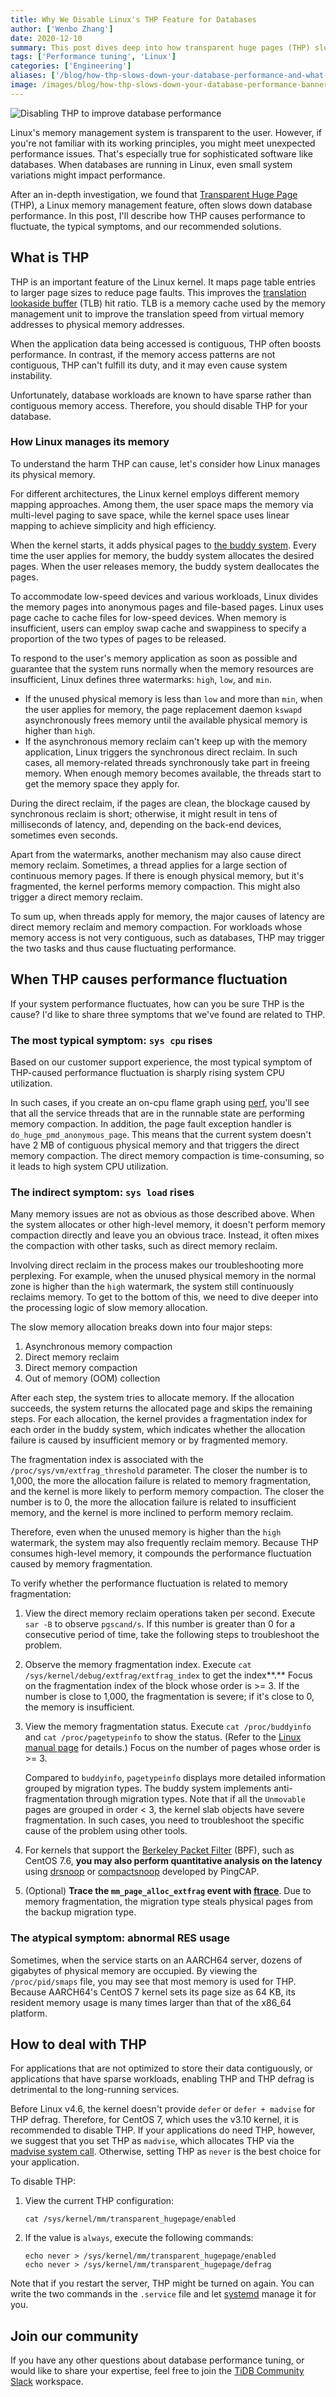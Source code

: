 ```yaml
---
title: Why We Disable Linux's THP Feature for Databases
author: ['Wenbo Zhang']
date: 2020-12-10
summary: This post dives deep into how transparent huge pages (THP) slow down the system and explains why you should disable THP to improve your database performance.
tags: ['Performance tuning', 'Linux']
categories: ['Engineering']
aliases: ['/blog/how-thp-slows-down-your-database-performance-and-what-to-do-about-it']
image: /images/blog/how-thp-slows-down-your-database-performance-banner.jpg
---
```


![Disabling THP to improve database performance](media/how-thp-slows-down-your-database-performance-banner.jpg)

Linux's memory management system is transparent to the user. However, if you're not familiar with its working principles, you might meet unexpected performance issues. That's especially true for sophisticated software like databases. When databases are running in Linux, even small system variations might impact performance.

After an in-depth investigation, we found that [Transparent Huge Page](https://www.kernel.org/doc/html/latest/admin-guide/mm/transhuge.html) (THP), a Linux memory management feature, often slows down database performance. In this post, I'll describe how THP causes performance to fluctuate, the typical symptoms, and our recommended solutions.

## What is THP

THP is an important feature of the Linux kernel. It maps page table entries to larger page sizes to reduce page faults. This improves the [translation lookaside buffer](https://en.wikipedia.org/wiki/Translation_lookaside_buffer) (TLB) hit ratio. TLB is a memory cache used by the memory management unit to improve the translation speed from virtual memory addresses to physical memory addresses.

When the application data being accessed is contiguous, THP often boosts performance. In contrast, if the memory access patterns are not contiguous, THP can't fulfill its duty, and it may even cause system instability.

Unfortunately, database workloads are known to have sparse rather than contiguous memory access. Therefore, you should disable THP for your database.

### How Linux manages its memory

To understand the harm THP can cause, let's consider how Linux manages its physical memory.

For different architectures, the Linux kernel employs different memory mapping approaches. Among them, the user space maps the memory via multi-level paging to save space, while the kernel space uses linear mapping to achieve simplicity and high efficiency.

When the kernel starts, it adds physical pages to [the buddy system](https://en.wikipedia.org/wiki/Buddy_memory_allocation). Every time the user applies for memory, the buddy system allocates the desired pages. When the user releases memory, the buddy system deallocates the pages.

To accommodate low-speed devices and various workloads, Linux divides the memory pages into anonymous pages and file-based pages. Linux uses page cache to cache files for low-speed devices. When memory is insufficient, users can employ swap cache and swappiness to specify a proportion of the two types of pages to be released.

To respond to the user's memory application as soon as possible and guarantee that the system runs normally when the memory resources are insufficient, Linux defines three watermarks: `high`, `low`, and `min`.

* If the unused physical memory is less than `low` and more than `min`, when the user applies for memory, the page replacement daemon `kswapd` asynchronously frees memory until the available physical memory is higher than `high`.
* If the asynchronous memory reclaim can't keep up with the memory application, Linux triggers the synchronous direct reclaim. In such cases, all memory-related threads synchronously take part in freeing memory. When enough memory becomes available, the threads start to get the memory space they apply for.

During the direct reclaim, if the pages are clean, the blockage caused by synchronous reclaim is short; otherwise, it might result in tens of milliseconds of latency, and, depending on the back-end devices, sometimes even seconds.

Apart from the watermarks, another mechanism may also cause direct memory reclaim. Sometimes, a thread applies for a large section of continuous memory pages. If there is enough physical memory, but it's fragmented, the kernel performs memory compaction. This might also trigger a direct memory reclaim.

To sum up, when threads apply for memory, the major causes of latency are direct memory reclaim and memory compaction. For workloads whose memory access is not very contiguous, such as databases, THP may trigger the two tasks and thus cause fluctuating performance.

## When THP causes performance fluctuation

If your system performance fluctuates, how can you be sure THP is the cause? I'd like to share three symptoms that we've found are related to THP.

### The most typical symptom: `sys cpu` rises

Based on our customer support experience, the most typical symptom of THP-caused performance fluctuation is sharply rising system CPU utilization.

In such cases, if you create an on-cpu flame graph using [perf](https://en.wikipedia.org/wiki/Perf_(Linux)), you'll see that all the service threads that are in the runnable state are performing memory compaction. In addition, the page fault exception handler is `do_huge_pmd_anonymous_page`. This means that the current system doesn't have 2 MB of contiguous physical memory and that triggers the direct memory compaction. The direct memory compaction is time-consuming, so it leads to high system CPU utilization.

### The indirect symptom: `sys load` rises

Many memory issues are not as obvious as those described above. When the system allocates or other high-level memory, it doesn't perform memory compaction directly and leave you an obvious trace. Instead, it often mixes the compaction with other tasks, such as direct memory reclaim.

Involving direct reclaim in the process makes our troubleshooting more perplexing. For example, when the unused physical memory in the normal zone is higher than the `high` watermark, the system still continuously reclaims memory. To get to the bottom of this, we need to dive deeper into the processing logic of slow memory allocation.

The slow memory allocation breaks down into four major steps:

1. Asynchronous memory compaction
2. Direct memory reclaim
3. Direct memory compaction
4. Out of memory (OOM) collection

After each step, the system tries to allocate memory. If the allocation succeeds, the system returns the allocated page and skips the remaining steps. For each allocation, the kernel provides a fragmentation index for each order in the buddy system, which indicates whether the allocation failure is caused by insufficient memory or by fragmented memory.

The fragmentation index is associated with the `/proc/sys/vm/extfrag_threshold` parameter. The closer the number is to 1,000, the more the allocation failure is related to memory fragmentation, and the kernel is more likely to perform memory compaction. The closer the number is to 0, the more the allocation failure is related to insufficient memory, and the kernel is more inclined to perform memory reclaim.

Therefore, even when the unused memory is higher than the `high` watermark, the system may also frequently reclaim memory. Because THP consumes high-level memory, it compounds the performance fluctuation caused by memory fragmentation.

To verify whether the performance fluctuation is related to memory fragmentation:

1. View the direct memory reclaim operations taken per second. Execute `sar -B` to observe `pgscand/s`. If this number is greater than 0 for a consecutive period of time, take the following steps to troubleshoot the problem.
2. Observe the memory fragmentation index. Execute `cat /sys/kernel/debug/extfrag/extfrag_index` to get the index**.** Focus on the fragmentation index of the block whose order is >= 3. If the number is close to 1,000, the fragmentation is severe; if it's close to 0, the memory is insufficient.
3. View the memory fragmentation status. Execute `cat /proc/buddyinfo` and `cat /proc/pagetypeinfo` to show the status. (Refer to the [Linux manual page](https://man7.org/linux/man-pages/man5/proc.5.html) for details.) Focus on the number of pages whose order is >= 3.

    Compared to `buddyinfo`, `pagetypeinfo` displays more detailed information grouped by migration types. The buddy system implements anti-fragmentation through migration types. Note that if all the `Unmovable` pages are grouped in order &lt; 3, the kernel slab objects have severe fragmentation. In such cases, you need to troubleshoot the specific cause of the problem using other tools.

4. For kernels that support the [Berkeley Packet Filter](https://en.wikipedia.org/wiki/Berkeley_Packet_Filter) (BPF), such as CentOS 7.6, **you may also perform quantitative analysis on the latency** using [drsnoop](https://github.com/iovisor/bcc/blob/master/tools/drsnoop_example.txt) or [compactsnoop](https://github.com/iovisor/bcc/blob/master/tools/compactsnoop_example.txt) developed by PingCAP.
5. (Optional) **Trace the `mm_page_alloc_extfrag` event with [ftrace](https://en.wikipedia.org/wiki/Ftrace)**. Due to memory fragmentation, the migration type steals physical pages from the backup migration type.

### The atypical symptom: abnormal RES usage

Sometimes, when the service starts on an AARCH64 server, dozens of gigabytes of physical memory are occupied. By viewing the `/proc/pid/smaps` file, you may see that most memory is used for THP. Because AARCH64's CentOS 7 kernel sets its page size as 64 KB, its resident memory usage is many times larger than that of the x86_64 platform.

## How to deal with THP

For applications that are not optimized to store their data contiguously, or applications that have sparse workloads, enabling THP and THP defrag is detrimental to the long-running services.

Before Linux v4.6, the kernel doesn't provide `defer` or `defer + madvise` for THP defrag. Therefore, for CentOS 7, which uses the v3.10 kernel, it is recommended to disable THP. If your applications do need THP, however, we suggest that you set THP as `madvise`, which allocates THP via the [madvise system call](https://www.man7.org/linux/man-pages/man2/madvise.2.html). Otherwise, setting THP as `never` is the best choice for your application.

To disable THP:

1. View the current THP configuration:

    ```shell
    cat /sys/kernel/mm/transparent_hugepage/enabled
    ```

2. If the value is `always`, execute the following commands:

    ```shell
    echo never > /sys/kernel/mm/transparent_hugepage/enabled
    echo never > /sys/kernel/mm/transparent_hugepage/defrag
    ```

Note that if you restart the server, THP might be turned on again. You can write the two commands in the `.service` file and let [systemd](https://en.wikipedia.org/wiki/Systemd) manage it for you.

## Join our community

If you have any other questions about database performance tuning, or would like to share your expertise, feel free to join the [TiDB Community Slack](https://slack.tidb.io/invite?team=tidb-community&channel=everyone&ref=pingcap-blog) workspace.
